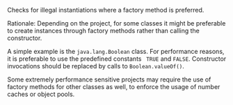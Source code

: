 Checks for illegal instantiations where a factory method is preferred.

Rationale: Depending on the project, for some classes it might be
preferable to create instances through factory methods rather than
calling the constructor.

A simple example is the `java.lang.Boolean` class. For performance
reasons, it is preferable to use the predefined constants `  TRUE ` and
`FALSE`. Constructor invocations should be replaced by calls to
`Boolean.valueOf()`.

Some extremely performance sensitive projects may require the use of
factory methods for other classes as well, to enforce the usage of
number caches or object pools.
